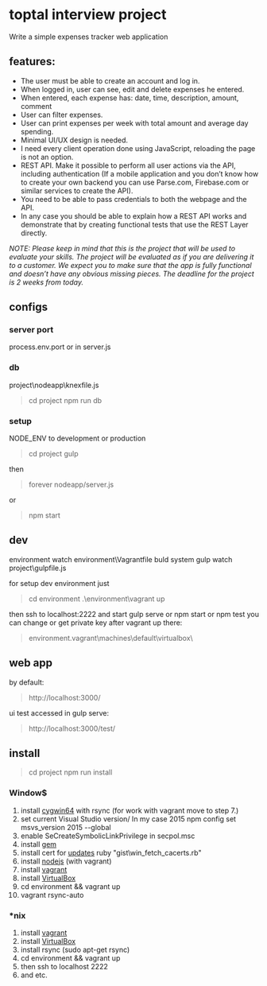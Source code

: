 # toptal interview project

Write a simple expenses tracker web application

## features:
* The user must be able to create an account and log in.
* When logged in, user can see, edit and delete expenses he entered.
* When entered, each expense has: date, time, description, amount, comment
* User can filter expenses.
* User can print expenses per week with total amount and average day spending.
* Minimal UI/UX design is needed.
* I need every client operation done using JavaScript, reloading the page is not an option.
* REST API. Make it possible to perform all user actions via the API, including authentication (If a mobile application and you don’t know how to create your own backend you can use Parse.com, Firebase.com or similar services to create the API).
* You need to be able to pass credentials to both the webpage and the API.
* In any case you should be able to explain how a REST API works and demonstrate that by creating functional tests that use the REST Layer directly.

_NOTE: Please keep in mind that this is the project that will be used to evaluate your skills. The project will be evaluated as if you are delivering it to a customer. We expect you to make sure that the app is fully functional and doesn’t have any obvious missing pieces. The deadline for the project is 2 weeks from today._



## configs

### server port
process.env.port or in server.js

### db
project\nodeapp\knexfile.js
> cd project
> npm run db

### setup
NODE_ENV to development or production

> cd project
> gulp

then
> forever nodeapp/server.js

or
> npm start

## dev
environment watch environment\Vagrantfile
buld system gulp watch project\gulpfile.js

for setup dev environment just
> cd environment
> .\environment\vagrant up

then ssh to localhost:2222 and start gulp serve or npm start or npm test
you can change or get private key after vagrant up there:
> environment\.vagrant\machines\default\virtualbox\

## web app
by default:
> http://localhost:3000/

ui test accessed in gulp serve:
> http://localhost:3000/test/

## install
> cd project
> npm run install

### Window$

1. install [cygwin64](https://cygwin.com/setup-x86.exe) with rsync
(for work with vagrant move to step 7.)
2. set current Visual Studio version/ In my case 2015
npm config set msvs_version 2015 --global
3. enable SeCreateSymbolicLinkPrivilege in secpol.msc
4. install [gem](http://rubyinstaller.org/downloads/)
5. install cert for [updates](https://gist.github.com/fnichol/867550)
   ruby "gist\win_fetch_cacerts.rb"
6. install [nodejs](http://nodejs.org/download/)
(with vagrant)
7. install [vagrant](https://www.vagrantup.com/downloads.html)
8. install [VirtualBox](https://www.virtualbox.org/wiki/Downloads)
9. cd environment && vagrant up
9. vagrant rsync-auto

### *nix

1. install [vagrant](https://www.vagrantup.com/downloads.html)
2. install [VirtualBox](https://www.virtualbox.org/wiki/Downloads)
3. install rsync (sudo apt-get rsync)
4. cd environment && vagrant up
5. then ssh to localhost 2222
6. and etc.


